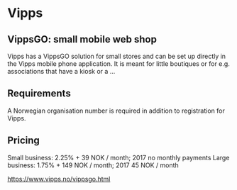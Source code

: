 
# Vipps

## VippsGO: small mobile web shop

Vipps has a VippsGO solution for small stores and can be set up directly in the Vipps mobile phone application.
It is meant for little boutiques or for e.g. associations that have a kiosk or a ...

## Requirements

A Norwegian organisation number is required in addition to registration for Vipps.

## Pricing

Small business: 2.25% + 39 NOK / month; 2017 no monthly payments
Large business: 1.75% + 149 NOK / month; 2017 45 NOK / month



https://www.vipps.no/vippsgo.html

